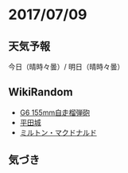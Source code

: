 # 2017/07/09

## 天気予報

今日（晴時々曇）/ 明日（晴時々曇）

## WikiRandom

* [G6 155mm自走榴弾砲](https://ja.wikipedia.org/wiki/G6_155mm%E8%87%AA%E8%B5%B0%E6%A6%B4%E5%BC%BE%E7%A0%B2)
* [平田城](https://ja.wikipedia.org/wiki/%E5%B9%B3%E7%94%B0%E5%9F%8E)
* [ミルトン・マクドナルド](https://ja.wikipedia.org/wiki/%E3%83%9F%E3%83%AB%E3%83%88%E3%83%B3%E3%83%BB%E3%83%9E%E3%82%AF%E3%83%89%E3%83%8A%E3%83%AB%E3%83%89)

## 気づき

